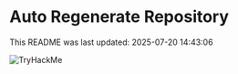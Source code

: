 # Auto Regenerate Repository

This README was last updated: 2025-07-20 14:43:06

 ![TryHackMe](https://tryhackme.com/badge/533634)